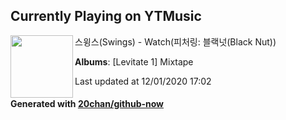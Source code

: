 ## Currently Playing on YTMusic

[<img align="left" width="100" src="https://lh3.googleusercontent.com/7aClDnSaXczMU6jptT55xf6bs8MdKgFM5TemfkBMLfuxRBLEqNsnEgA_8WC6R4q4NRml0a7OMBxkfWK9cQ">](https://music.youtube.com/channel/UCxz7gLC1-zY1l20C4fQKrRA)

스윙스(Swings) - Watch(피처링: 블랙넛(Black Nut))

**Albums**: [Levitate 1] Mixtape

Last updated at 12/01/2020 17:02

#### Generated with [20chan/github-now](https://github.com/20chan/github-now)
